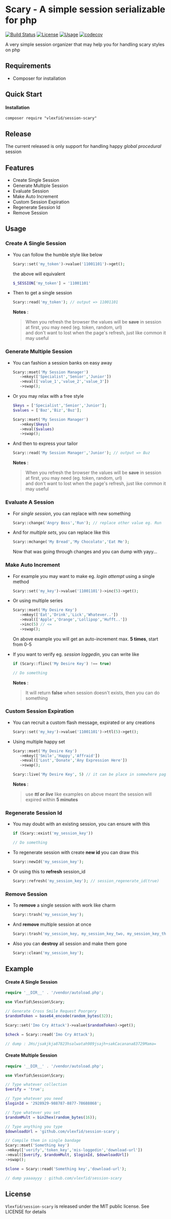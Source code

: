 Scary - A simple session serializable for php
======================================================

[![Build Status](https://travis-ci.org/vlexfid/php-encryption.svg?branch=master)](https://travis-ci.org/vlexfid/php-encryption)
[![License](http://img.shields.io/:license-mit-blue.svg?style=flat-square)](http://doge.mit-license.org)
[![Usage](https://img.shields.io/badge/usage-easy-ff69b4.svg)](https://github.com/vlexfid/php-encryption)
[![codecov](https://codecov.io/gh/vlexfid/session-scary/branch/master/graph/badge.svg)](https://codecov.io/gh/vlexfid/session-scary)

A very simple session organizer that may help you for handling scary styles on php

## Requirements
* Composer for installation

## Quick Start

#### Installation
```
composer require "vlexfid/session-scary"
```

## Release
The current released is only support for handling happy _global procedural_ session

## Features
* Create Single Session
* Generate Multiple Session
* Evaluate Session
* Make Auto Increment
* Custom Session Expiration
* Regenerate Session Id
* Remove Session

## Usage

### Create A Single Session
* You can follow the humble style like below
  ```php
  Scary::set('my_token')->value('11001101')->get();
  ```
  the above will equivalent

  ```php
  $_SESSION['my_token'] = '11001101'
  ```

* Then to get a single session
  ```php
  Scary::read('my_token'); // output => 11001101
  ```
  
  **Notes** : 
  > When you refresh the browser the values will be **save** in session at first, you may need (eg. token, random, url)  
  and don't want to lost when the page's refresh, just like common it may useful

### Generate Multiple Session
* You can fashion a session banks on easy away
   ```php
   Scary::mset('My Session Manager')
      ->mkey(['Specialist','Senior','Junior'])
      ->mval(['value_1','value_2','value_3'])
      ->swap();
   ```   
* Or you may relax with a free style
   ```php
   $keys = ['Specialist','Senior','Junior'];
   $values = ['Baz','Biz','Buz'];

   Scary::mset('My Session Manager')
      ->mkey($keys) 
      ->mval($values)
      ->swap();
    ```
* And then to express your tailor
  ```php
  Scary::read('My Session Manager','Junior'); // output => Buz
  ```

  **Notes** : 
  > When you refresh the browser the values will be **save** in session at first, you may need (eg. token, random, url)  
  and don't want to lost when the page's refresh, just like common it may useful

### Evaluate A Session
* For _single session_, you can replace with new something
   ```php
   Scary::change('Angry Boss','Run'); // replace other value eg. Run
   ```
* And for _multiple sets_, you can replace like this
   ```php
   Scary::mchange('My Bread','My Chocolato','Eat Me');
   ```
   
  Now that was going through changes and you can dump with yayy...

### Make Auto Increment
* For example you may want to make eg. _login attempt_ using a single method
   ```php
   Scary::set('my_key')->value('11001101')->inc(5)->get();
   ```

* Or using multiple series
  ```php
  Scary::mset('My Desire Key')
     ->mkey(['Eat','Drink','Lick','Whatever..'])
     ->mval(['Apple','Orange','Lollipop','Hufft..'])
     ->inc(5) // <=
     ->swap();
  ```

  On above example you will get an auto-increment max. **5 times**, start from 0-5

* If you want to verify eg. _session loggedin_, you can write like
   ```php
   if (Scary::flinc('My Desire Key') !== true)
   
   // Do something
   ```
   **Notes** : 
   > It will return **false** when session doesn't exists, then you can do something 

### Custom Session Expiration
* You can recruit a custom flash message, expirated or any creations
   ```php
   Scary::set('my_key')->value('11001101')->ttl(5)->get();
   ```
   
* Using multiple happy set
   ```php
   Scary::mset('My Desire Key')
      ->mkey(['Smile','Happy','Affraid'])
      ->mval(['Lost','Donate','Any Expression Here'])
      ->swap();

   Scary::live('My Desire Key', 5) // it can be place in somewhere pages, if return false, you can do something
   ```
   **Notes** : 
   > use _**ttl or live**_ like examples on above meant the session will expired within **5 minutes**

### Regenerate Session Id
* You may doubt with an existing session, you can ensure with this
   ```php
   if (Scary::exist('my_session_key'))
   
   // Do something
   ```
   
* To regenerate session with create **new id** you can draw this
   ```php
   Scary::newId('my_session_key');
   ```
   
* Or using this to **refresh** session_id
   ```php
   Scary::refresh('my_session_key'); // session_regenerate_id(true)
   ```

### Remove Session
* To **remove** a single session with work like charm
   ```php
   Scary::trash('my_session_key');
   ```
   
* And **remove** multiple session at once
   ```php
   Scary::trash('my_session_key, my_session_key_two, my_session_key_three, next...');
   ```
   
* Also you can **destroy** all session and make them gone
   ```php
   Scary::clean('my_session_key');
   ```

## Example

#### Create A Single Session
```php
require '__DIR__' . '/vendor/autoload.php';

use Vlexfid\Session\Scary;

// Generate Cross Smile Request Poorgery
$randomToken = base64_encode(random_bytes(32));

Scary::set('Imo Cry Attack')->value($randomToken)->get();

$check = Scary::read('Imo Cry Attack');

// dump : JHs/jsakjkja87823hsalwatah989jsajh+sakCacanana83729Mama=
```

#### Create Multiple Session
```php
require '__DIR__' . '/vendor/autoload.php';

use Vlexfid\Session\Scary;

// Type whatever collection
$verify = 'true';

// Type whatever you need
$loginId = '2928929-988787-8877-78688868';

// Type whatever you set
$randomMult = bin2hex(random_bytes(16));

// Type anything you type
$downloadUrl = 'github.com/vlexfid/session-scary';

// Compile them in single bandage
Scary::mset('Something key')
->mkey(['verify','token_key','mis-loggedin','download-url'])
->mval([$verify, $randomMult, $loginId, $downloadUrl])
->swap();

$clone = Scary::read('Something key','download-url');

// dump yaaaayyy : github.com/vlexfid/session-scary
```

## License

`Vlexfid/session-scary` is released under the MIT public license. See LICENSE for details
